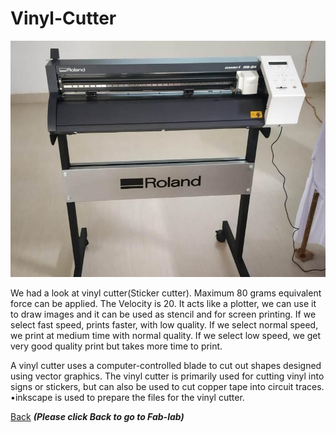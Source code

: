 # Vinyl-Cutter
![Vinyl-Cutter](/images/roland-vinyl-cutter.jpeg)

We had a   look   at   vinyl cutter(Sticker cutter). Maximum 80 grams equivalent force can be applied.
The Velocity is 20. It acts like a plotter, we  can   use  it  to draw images and it  can   be   used  as  stencil and for screen printing. If we select fast speed, prints faster, with low quality. If we select normal speed, we print at medium time with normal quality. If we select low speed, we get very good quality print but takes more time to print.

A vinyl cutter uses a computer-controlled blade to cut out shapes designed using vector graphics. The vinyl cutter is primarily used for cutting vinyl into signs or stickers, but can also be used to cut copper tape into circuit traces.
•inkscape is used  to prepare the files for the vinyl cutter.




[Back](/mdfiles/Fab-Lab.md)  ***(Please click  Back to go to Fab-lab)***

